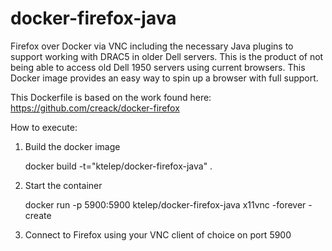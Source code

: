 docker-firefox-java
==============

Firefox over Docker via VNC including the necessary Java plugins to support working with DRAC5 in older Dell servers.  This is the product of not being able to access old Dell 1950 servers using current browsers.   This Docker image provides an easy way to spin up a browser with full support.

This Dockerfile is based on the work found here: https://github.com/creack/docker-firefox

How to execute:

1.  Build the docker image


    docker build -t="ktelep/docker-firefox-java" .


2.  Start the container


    docker run -p 5900:5900 ktelep/docker-firefox-java x11vnc -forever -create 


3.  Connect to Firefox using your VNC client of choice on port 5900


